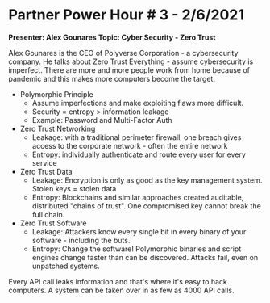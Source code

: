 # Partner Power Hour # 3 - 2/6/2021 

**Presenter: Alex Gounares**
**Topic: Cyber Security - Zero Trust**

Alex Gounares is the CEO of Polyverse Corporation - a cybersecurity company. He talks about Zero Trust Everything - assume cybersecurity is imperfect. There are more and more people work from home because of pandemic and this makes more computers become the target.

- Polymorphic Principle
  - Assume imperfections and make exploiting flaws more difficult.
  - Security = entropy > information leakage
  - Example: Password and Multi-Factor Auth
- Zero Trust Networking
  - Leakage: with a traditional perimeter firewall, one breach gives access to the corporate network - often the entire network
  - Entropy: individually authenticate and route every user for every service
- Zero Trust Data
  - Leakage: Encryption is only as good as the key management system. Stolen keys = stolen data
  - Entropy: Blockchains and similar approaches created auditable, distributed "chains of trust". One compromised key cannot break the full chain.
- Zero Trust Software 
  - Leakage: Attackers know every single bit in every binary of your software - including the buts.
  - Entropy: Change the software! Polymorphic binaries and script engines change faster than can be discovered. Attacks fail, even on unpatched systems.

Every API call leaks information and that's where it's easy to hack computers. A system can be taken over in as few as 4000 API calls.